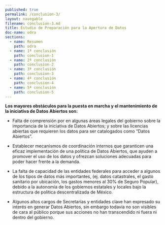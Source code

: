 ```yaml
---
published: true
permalink: /conclusion-3/
layout: navegable
filename: conclusion-3.md
title: Estudio de Preparación para la Apertura de Datos
doc-name: odra
sections:
  - name: Resumen
    path: odra
  - name: 1ª conclusión
    path: conclusion-1
  - name: 2ª conclusión
    path: conclusion-2
  - name: 3ª conclusión
    path: conclusion-3
  - name: 4ª conclusión
    path: conclusion-4
  - name: 5ª conclusión
    path: conclusion-5
---
```


**Los mayores obstáculos para la puesta en marcha y el mantenimiento de la iniciativa de Datos Abiertos son:**

* Falta de comprensión por en algunas áreas legales del gobierno sobre la importancia de la iniciativa de Datos Abiertos; y sobre las licencias abiertas que requieren los datos para ser catalogados como  “Datos Abiertos”.

* Establecer mecanismos de coordinación internos que garanticen una eficaz implementación de una política de Datos Abiertos, que ayuden a promover el uso de los datos y ofrezcan soluciones adecuadas para poder hacer frente a la demanda.

* La falta de capacidad de las entidades federales para acceder a algunos de los tipos de datos más importantes, (ej. datos catastrales, el gasto sanitario por ubicación,  los gastos menores al 30% de Seguro Popular), debido a la autonomía de los gobiernos estatales y locales bajo la estructura de política descentralizada de México.

* Algunos altos cargos de Secretarías y entidades clave han expresado su interés en generar Datos Abiertos, sin embargo todavía no son visibles de cara al público porque sus acciones no han transcendido ni fuera ni dentro del gobierno. 

